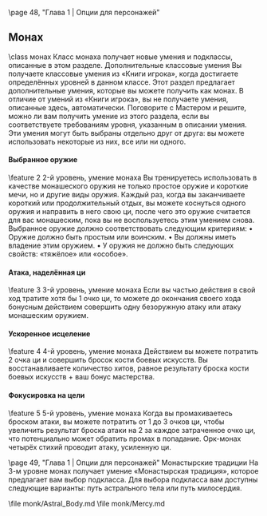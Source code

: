 \page 48, "Глава 1 | Опции для персонажей"
## Монах
\class монах
Класс монаха получает новые умения и подклассы, описанные в этом разделе.
Дополнительные классовые умения
Вы получаете классовые умения из «Книги игрока»,
когда достигаете определённых уровней в данном классе. Этот раздел предлагает дополнительные умения, которые вы можете получить как монах. В отличие от умений из «Книги игрока», вы не получаете умения, описанные здесь, автоматически.
Поговорите с Мастером и решите, можно ли вам получить умение из этого раздела, если вы соответствуете требованиям уровня, указанным в описании умения. Эти умения могут быть выбраны отдельно друг от друга: вы можете использовать некоторые из них, все или ни одного.
#### Выбранное оружие
\feature 2
2-й уровень, умение монаха
Вы тренируетесь использовать в качестве монашеского оружия не только простое оружие и короткие мечи, но и другие виды оружия. Каждый раз, когда вы заканчиваете короткий или продолжительный отдых, вы можете коснуться одного оружия и направить в него свою ци, после чего это оружие считается для вас монашеским, пока вы не воспользуетесь этим умением снова.
Выбранное оружие должно соответствовать следующим критериям:
• Оружие должно быть простым или воинским.
• Вы должны иметь владение этим оружием.
• У оружия не должно быть следующих свойств:
«тяжёлое» или «особое».
#### Атака, наделённая ци
\feature 3
3-й уровень, умение монаха
Если вы частью действия в свой ход тратите хотя бы 1 очко ци, то можете до окончания своего хода бонусным действием совершить одну безоружную атаку или атаку монашеским оружием.
#### Ускоренное исцеление
\feature 4
4-й уровень, умение монаха
Действием вы можете потратить 2 очка ци и совершить бросок кости боевых искусств. Вы восстанавливаете количество хитов, равное результату броска кости боевых искусств + ваш бонус мастерства.
#### Фокусировка на цели
\feature 5
5-й уровень, умение монаха
Когда вы промахиваетесь броском атаки, вы можете потратить от 1 до 3 очков ци, чтобы увеличить результат броска атаки на 2 за каждое затраченное очко ци, что потенциально может обратить промах в попадание.
Орк-монах четырёх стихий проводит атаку, усиленную ци.

\page 49, "Глава 1 | Опции для персонажей"
Монастырские традиции
На 3-м уровне монах получает умение «Монастырская традиция», которое предлагает вам выбор подкласса. Для выбора подкласса вам доступны следующие варианты: путь астрального тела или путь милосердия.

\file monk/Astral_Body.md
\file monk/Mercy.md
